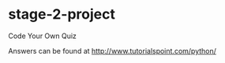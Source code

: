 # stage-2-project
Code Your Own Quiz

Answers can be found at http://www.tutorialspoint.com/python/


